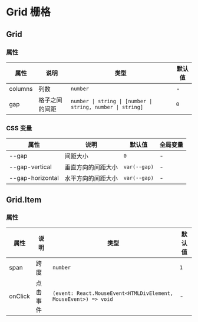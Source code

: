 # Grid 栅格

<code src="./demos/index.tsx"></code>

## Grid

### 属性

| 属性    | 说明           | 类型                                                       | 默认值 |
| ------- | -------------- | ---------------------------------------------------------- | ------ |
| columns | 列数           | `number`                                                   | -      |
| gap     | 格子之间的间距 | `number \| string \| [number \| string, number \| string]` | `0`    |

### CSS 变量

| 属性             | 说明               | 默认值       | 全局变量 |
| ---------------- | ------------------ | ------------ | -------- |
| --gap            | 间距大小           | `0`          | -        |
| --gap-vertical   | 垂直方向的间距大小 | `var(--gap)` | -        |
| --gap-horizontal | 水平方向的间距大小 | `var(--gap)` | -        |

## Grid.Item

### 属性

| 属性    | 说明     | 类型                                                            | 默认值 |
| ------- | -------- | --------------------------------------------------------------- | ------ |
| span    | 跨度     | `number`                                                        | `1`    |
| onClick | 点击事件 | `(event: React.MouseEvent<HTMLDivElement, MouseEvent>) => void` | -      |

